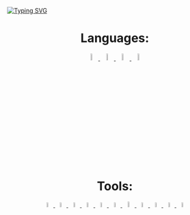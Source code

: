 [![Typing SVG](https://readme-typing-svg.herokuapp.com?font=Fira+Code&size=25&duration=2500&pause=2000&color=F79150&multiline=true&width=435&lines=import+lao)](https://git.io/typing-svg)


<h1 align="center">
  Languages:
</h1>

<p align="center">
  <a href="https://www.python.org/">
    <img src="https://img.icons8.com/color/512/python.png" width="6.5%">
  </a>
  <a href="https://en.wikipedia.org/wiki/SQL">
    <img src="https://img.icons8.com/fluency/256/database.png" width="6.5%">
  </a>
  <a href="https://en.wikipedia.org/wiki/Bash_(Unix_shell)">
    <img src="https://img.icons8.com/?size=512&id=8gWOBXY72Osj&format=png" width="6.5%">
  </a>
  <a href="https://en.wikipedia.org/wiki/Batch_file">
    <img src="https://img.icons8.com/?size=512&id=l8BrXq94xzJ9&format=png" width="6.5%">
  </a>
</p>


<h1 align="center">
  Tools:
</h1>

<p align="center">
  <a href="https://www.heroku.com/">
    <img src="https://img.icons8.com/color/512/heroku.png" width="5.5%">
  </a>
  <a href="https://deploy-f.com/">
    <img src="https://deploy-f.com/df_icon_s.png" width="5.3%">
  </a>
  <a href="https://cloud.google.com/">
    <img src="https://img.icons8.com/fluency/512/google-cloud.png" width="5.5%">
  </a>
  <a href="https://code.visualstudio.com/">
    <img src="https://img.icons8.com/color/512/visual-studio-code-2019.png" width="5.5%">
  </a>
  <a href="https://www.sublimetext.com">
    <img src="https://img.icons8.com/fluency/512/sublime-text.png" width="5.5%">
  </a>
  <a href="https://www.docker.com/">
    <img src="https://img.icons8.com/fluency/512/docker.png" width="5.5%">
  </a>
  <a href="https://git-scm.com/">
    <img src="https://img.icons8.com/color/512/git.png" width="5.8%">
  </a>
  <a href="https://www.postgresql.org/">
    <img src="https://img.icons8.com/color/512/postgreesql.png" width="5.5%">
  </a>
  <a href="https://www.sqlite.org/">
    <img src="https://upload.wikimedia.org/wikipedia/commons/thumb/9/97/Sqlite-square-icon.svg/1200px-Sqlite-square-icon.svg.png" width="5.4%">
  </a>
  <a href="https://miro.com/">
    <img src="https://cdn-images-1.medium.com/max/1200/1*RRiFpaA3RH86lVfMi_oL0Q.png" width="5.3%">
  </a>
  <a href="https://en.wikipedia.org/wiki/Qt_(software)">
    <img src="https://cdn.icon-icons.com/icons2/1381/PNG/512/qt_94938.png" width="5.5%">
  </a>
</p>
